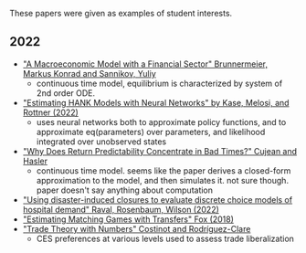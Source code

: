 These papers were given as examples of student interests.

## 2022

- ["A Macroeconomic Model with a Financial Sector" Brunnermeier, Markus Konrad and Sannikov, Yuliy](https://ssrn.com/abstract=2160894)
  - continuous time model, equilibrium is characterized by system of 2nd order ODE. 
- ["Estimating HANK Models with Neural Networks" by Kase, Melosi, and Rottner (2022)](https://www.tse-fr.eu/sites/default/files/TSE/documents/sem2022/bdf/rottner.pdf)
  - uses neural networks both to approximate policy functions, and to approximate eq(parameters) over parameters, and likelihood integrated over unobserved states
- ["Why Does Return Predictability Concentrate in Bad Times?" Cujean and Hasler](http://www.juliencujean.com/CH.pdf)
  - continuous time model. seems like the paper derives a closed-form approximation to the model, and then simulates it. not sure though. paper doesn't say anything about computation  
- ["Using disaster-induced closures to evaluate discrete choice models of hospital demand" Raval, Rosenbaum, Wilson (2022)](https://doi.org/10.1111/1756-2171.12421)
- ["Estimating Matching Games with Transfers" Fox (2018)](https://doi.org/10.3982/QE823)
- ["Trade Theory with Numbers" Costinot and Rodríguez-Clare](https://doi.org/10.1016/B978-0-444-54314-1.00004-5)
  - CES preferences at various levels used to assess trade liberalization
